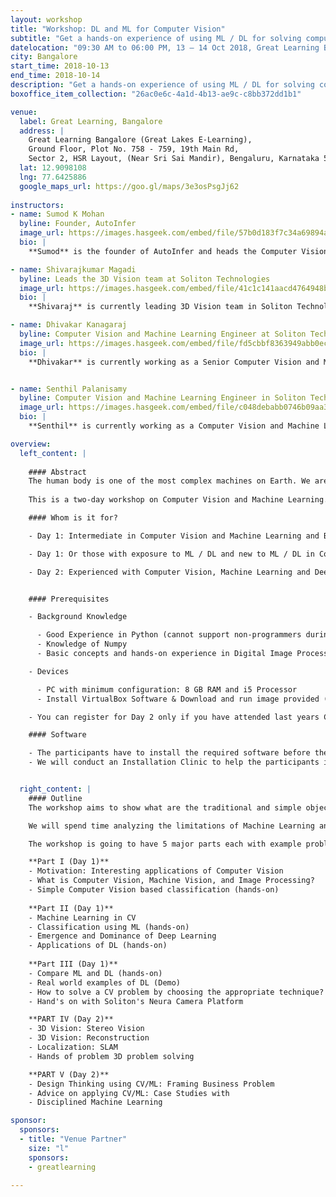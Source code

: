 ```yaml
---
layout: workshop
title: "Workshop: DL and ML for Computer Vision"
subtitle: "Get a hands-on experience of using ML / DL for solving computer vision problems"
datelocation: "09:30 AM to 06:00 PM, 13 – 14 Oct 2018, Great Learning Bangalore"
city: Bangalore
start_time: 2018-10-13
end_time: 2018-10-14
description: "Get a hands-on experience of using ML / DL for solving computer vision problems"
boxoffice_item_collection: "26ac0e6c-4a1d-4b13-ae9c-c8bb372dd1b1"

venue:
  label: Great Learning, Bangalore
  address: |
    Great Learning Bangalore (Great Lakes E-Learning),
    Ground Floor, Plot No. 758 - 759, 19th Main Rd, 
    Sector 2, HSR Layout, (Near Sri Sai Mandir), Bengaluru, Karnataka 560102
  lat: 12.9098108
  lng: 77.6425886
  google_maps_url: https://goo.gl/maps/3e3osPsgJj62
  
instructors:
- name: Sumod K Mohan
  byline: Founder, AutoInfer
  image_url: https://images.hasgeek.com/embed/file/57b0d183f7c34a69894adaa376f9531f
  bio: |
    **Sumod** is the founder of AutoInfer and heads the Computer Vision and Machine Learning at Soliton Technologies. His experience spans Computer Vision, Machine Learning, 3D Vision, Deep Learning, NLP, Graph Algorithms, Probabilistic Graphical Models, Code Optimization and Parallelization and has worked in the Computer Vision and Machine Learning for past 10+ years. His broad research interest is in the application of Graph Algorithms and Probabilistic Graphical Models in Computer Vision and holds an M.S degree from Clemson University, USA with a specialization in Intelligent Systems and Robotics. Prior to this after dropping out of his Ph.D. program, he worked for HighlightCam Inc, a startup in California where he led Computer Vision Algorithm Development.

- name: Shivarajkumar Magadi
  byline: Leads the 3D Vision team at Soliton Technologies
  image_url: https://images.hasgeek.com/embed/file/41c1c141aacd4764948bba808946a409
  bio: |
    **Shivaraj** is currently leading 3D Vision team in Soliton Technologies and his prior experience includes 3D pose estimation, 3D depth estimation, segmentation, pattern recognition, and machine learning. The products developed include Monocular Augmented Reality Application, Classification of manufactured components, Pose Estimation for large nearly-rigid objects etc. He has more than 7+ years experience developing and deploying products in 3D Vision and Machine Vision.

- name: Dhivakar Kanagaraj
  byline: Computer Vision and Machine Learning Engineer at Soliton Technologies
  image_url: https://images.hasgeek.com/embed/file/fd5cbbf8363949abb0ec437609cf6252
  bio: |
    **Dhivakar** is currently working as a Senior Computer Vision and Machine Learning Engineer at Soliton Technologies. He has been working for the past 3+ years on Object detection and Recognition problems with Computer Vision and Deep Learning. He has also been a co-organizer and in-charge of the Bangalore Computer Vision Meetup (BCVM): a forum for discussing research papers on Computer Vision, Machine Learning and Deep Learning.


- name: Senthil Palanisamy
  byline: Computer Vision and Machine Learning Engineer in Soliton Technologies
  image_url: https://images.hasgeek.com/embed/file/c048debabb0746b09aa3083924b83c7c
  bio: |
    **Senthil** is currently working as a Computer Vision and Machine Learning Engineer at Soliton Technologies. His research interest lies in the intersection of Deep Learning and Graph Algorithms. He completed his bachelor's degree in Electronics and Communication Engineering in Coimbatore Institute of Technology.

overview:
  left_content: |
    
    #### Abstract 
    The human body is one of the most complex machines on Earth. We are fascinated by how the Human Visual System works. How as a human, we see the world, store the visual information and learn from what we see and recognize patterns from previous experiences. The goal of the workshop is to help build an understanding of how to solve real world problems using Computer Vision with examples. We start from biological motivations for Computer Vision, developing intuitions to solve problems, converting the intuitions into the language of mathematics and finally developing code that represents the mathematics. With the help of Machine Learning and Deep learning, we are able to attain state-of-art performance in many Computer Vision Problems. The workshop is meant for those who want to get a hands-on experience of using ML / DL for solving Computer Vision problems.
    
    This is a two-day workshop on Computer Vision and Machine Learning. The first day would be an introduction to Computer Vision, Machine Learning and Deep Learning. The second day would cover more advanced topics in 3D Computer Vision (including some topics used in navigation like localization: SLAM), advanced topics in 2D Vision and Machine Learning closing with End-To-End Solution Development session using Computer Vision and Machine Learning.

    #### Whom is it for?

    - Day 1: Intermediate in Computer Vision and Machine Learning and Beginner in Deep learning

    - Day 1: Or those with exposure to ML / DL and new to ML / DL in Computer Vision

    - Day 2: Experienced with Computer Vision, Machine Learning and Deep Learning or have attended Day 1. Want to know more 3D Vision and wants to learn how to do Disciplined Machine Learning.


    #### Prerequisites

    - Background Knowledge

      - Good Experience in Python (cannot support non-programmers during session due to lack of time)
      - Knowledge of Numpy
      - Basic concepts and hands-on experience in Digital Image Processing

    - Devices

      - PC with minimum configuration: 8 GB RAM and i5 Processor
      - Install VirtualBox Software & Download and run image provided (will be shared shortly)

    - You can register for Day 2 only if you have attended last years Computer Vision Workshop. (If you have an advanced degree in ML/DL or experienced with the same, please email us to confirm for Day 2 only)

    #### Software

    - The participants have to install the required software before the session (link will be provided shortly).
    - We will conduct an Installation Clinic to help the participants install the software package one day before the session.


  right_content: |
    #### Outline
    The workshop aims to show what are the traditional and simple object detection mechanisms in Computer Vision and their limitations by examples. Then we show how Machine Learning came to the aid and solved the problems which the traditional CV techniques could not solve.

    We will spend time analyzing the limitations of Machine Learning and how we can address some of these using the Deep Learning techniques. We will dive into the Black box (DL) and try to understand what each layer is doing and so that we can solve problems in an effective manner. We will finally talk about best practices in solving Computer Vision problems, which technique to use, which parameter to tweak, etc.,

    The workshop is going to have 5 major parts each with example problems that we will experiment on, using Jupyter notebooks. At the end of Day 1 of the workshop, each participant should be able to build a network using Keras (Python library for Deep Learning), train and test the model. It is going to be hands-on and with enough mathematics, especially suitable for the beginners to Deep Learning or practitioners who have not had a chance to build from basics. At the end of Day 2 of the workshop, you will be introduced to various problems in 3D Vision and approaches to solve them. During the last part, we will walk you through Disciplined Machine Learning to solve the practical vision problems.

    **Part I (Day 1)**
    - Motivation: Interesting applications of Computer Vision
    - What is Computer Vision, Machine Vision, and Image Processing?
    - Simple Computer Vision based classification (hands-on)
    
    **Part II (Day 1)**
    - Machine Learning in CV
    - Classification using ML (hands-on)
    - Emergence and Dominance of Deep Learning
    - Applications of DL (hands-on)
    
    **Part III (Day 1)**
    - Compare ML and DL (hands-on)
    - Real world examples of DL (Demo)
    - How to solve a CV problem by choosing the appropriate technique?
    - Hand's on with Soliton's Neura Camera Platform

    **PART IV (Day 2)**
    - 3D Vision: Stereo Vision
    - 3D Vision: Reconstruction
    - Localization: SLAM
    - Hands of problem 3D problem solving

    **PART V (Day 2)**
    - Design Thinking using CV/ML: Framing Business Problem
    - Advice on applying CV/ML: Case Studies with 
    - Disciplined Machine Learning

sponsor:
  sponsors:
  - title: "Venue Partner"
    size: "l"
    sponsors:
    - greatlearning

---
```

